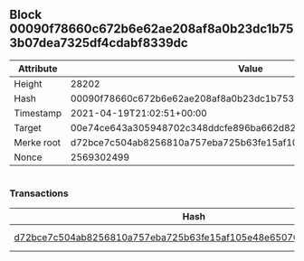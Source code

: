 ## Block 00090f78660c672b6e62ae208af8a0b23dc1b753b07dea7325df4cdabf8339dc

Attribute | Value
--- | ---
Height | 28202
Hash | 00090f78660c672b6e62ae208af8a0b23dc1b753b07dea7325df4cdabf8339dc
Timestamp | 2021-04-19T21:02:51+00:00
Target | 00e74ce643a305948702c348ddcfe896ba662d82c1a228faf4ad12250f07334e
Merke root | d72bce7c504ab8256810a757eba725b63fe15af105e48e65070b0d6b6204358b
Nonce | 2569302499

```

```

### Transactions

Hash | Amount
--- | ---
[d72bce7c504ab8256810a757eba725b63fe15af105e48e65070b0d6b6204358b](d72bce7c504ab8256810a757eba725b63fe15af105e48e65070b0d6b6204358b.md) | 10.00000000 SKEPTI 
